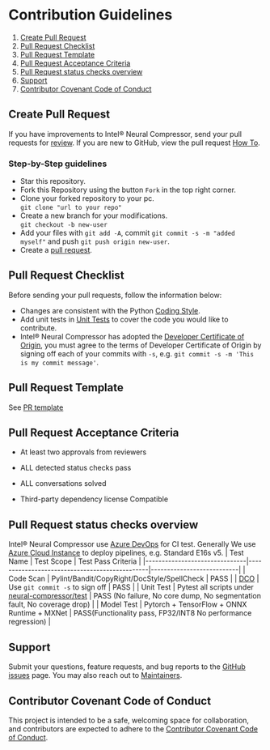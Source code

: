 Contribution Guidelines
=======================
1. [Create Pull Request](#create-pull-request)
2. [Pull Request Checklist](#pull-request-checklist)
3. [Pull Request Template](#distillation-support-matrix)
4. [Pull Request Acceptance Criteria](#pull-request-acceptance-criteria)
5. [Pull Request status checks overview](#pull-request-status-checks-overview)
6. [Support](#support)
7. [Contributor Covenant Code of Conduct](#contributor-covenant-code-of-conduct)

## Create Pull Request
If you have improvements to Intel® Neural Compressor, send your pull requests for
[review](https://github.com/intel/neural-compressor/pulls). 
If you are new to GitHub, view the pull request [How To](https://help.github.com/articles/using-pull-requests/).  
### Step-by-Step guidelines
- Star this repository. 
- Fork this Repository using the button `Fork` in the top right corner.
- Clone your forked repository to your pc.   
`git clone "url to your repo"`
- Create a new branch for your modifications.    
`git checkout -b new-user`  
- Add your files with `git add -A`, commit `git commit -s -m "added myself"` and push `git push origin new-user`. 
- Create a [pull request](https://github.com/intel/neural-compressor/pulls).

## Pull Request Checklist

Before sending your pull requests, follow the information below:

- Changes are consistent with the Python [Coding Style](https://github.com/google/styleguide/blob/gh-pages/pyguide.md).
- Add unit tests in [Unit Tests](https://github.com/intel/neural-compressor/tree/master/test) to cover the code you would like to contribute.
- Intel® Neural Compressor has adopted the [Developer Certificate of Origin](https://en.wikipedia.org/wiki/Developer_Certificate_of_Origin), you must agree to the terms of Developer Certificate of Origin by signing off each of your commits with `-s`, e.g. `git commit -s -m 'This is my commit message'`.

## Pull Request Template

See [PR template](/.github/pull_request_template.md)

## Pull Request Acceptance Criteria
- At least two approvals from reviewers

- ALL detected status checks pass

- ALL conversations solved

- Third-party dependency license Compatible

## Pull Request status checks overview
Intel® Neural Compressor use [Azure DevOps](https://learn.microsoft.com/en-us/azure/devops/pipelines/?view=azure-devops) for CI test.
Generally We use [Azure Cloud Instance](https://azure.microsoft.com/en-us/pricing/purchase-options/pay-as-you-go) to deploy pipelines, e.g. Standard E16s v5.
|     Test Name                 |     Test Scope                                |     Test Pass Criteria    |
|-------------------------------|-----------------------------------------------|---------------------------|
|     Code Scan                 |     Pylint/Bandit/CopyRight/DocStyle/SpellCheck       |     PASS          |
|     [DCO](https://github.com/apps/dco/)     |     Use `git commit -s` to sign off     |     PASS          |
|     Unit Test                 |     Pytest all scripts under [neural-compressor/test](/test)              |      PASS (No failure, No core dump, No segmentation fault, No coverage drop)      |
|     Model Test                |     Pytorch + TensorFlow + ONNX Runtime + MXNet         |      PASS(Functionality pass, FP32/INT8 No performance regression)       |

## Support

Submit your questions, feature requests, and bug reports to the
[GitHub issues](https://github.com/intel/neural-compressor/issues) page. You may also reach out to [Maintainers](mailto:inc.maintainers@intel.com).

## Contributor Covenant Code of Conduct

This project is intended to be a safe, welcoming space for collaboration, and contributors are expected to adhere to the [Contributor Covenant Code of Conduct](./CODE_OF_CONDUCT.md).
